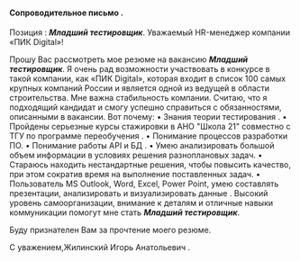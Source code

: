 #### Сопроводительное письмо .

Позиция : ***Младший тестировщик***.
Уважаемый HR-менеджер компании «ПИК Digital»!

Прошу Вас рассмотреть мое резюме на вакансию ***Младший тестировщик***.
Я очень рад возможности участвовать в конкурсе в такой компании, как «ПИК Digital», которая 
входит в список 100 самых крупных  компаний России и является одной из 
ведущей в области строительства. Мне важна 
стабильность компании.
Считаю, что я подходящий кандидат и смогу успешно справиться с обязанностями, 
описанными в вакансии. 
Вот почему:
• Знания теории тестирования .
• Пройдены серьезные курсы стажировки в АНО "Школа 21" совместно с ТГУ по программе переобучения .
• Понимание процессов разработки ПО.
• Понимание работы API и БД . 
• Умею анализировать большой объем информации в условиях решения 
разноплановых задач.
• Стараюсь находить нестандартные решения, чтобы повысить качество, при этом 
сократив время на выполнение поставленных задач.
• Пользователь MS Outlook, Word, Excel, Power Point, умею 
составлять презентации, анализировать и визуализировать данные .
Высокий уровень самоорганизации, внимание к деталям и отличные навыки 
коммуникации помогут мне стать ***Младший тестировщик***.

Буду признателен Вам за прочтение моего резюме.

С уважением,Жилинский Игорь Анатольевич .
